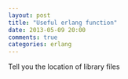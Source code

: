 ```yaml
---
layout: post
title: "Useful erlang function"
date: 2013-05-09 20:00
comments: true
categories: erlang
---
```


Tell you the location of library files


